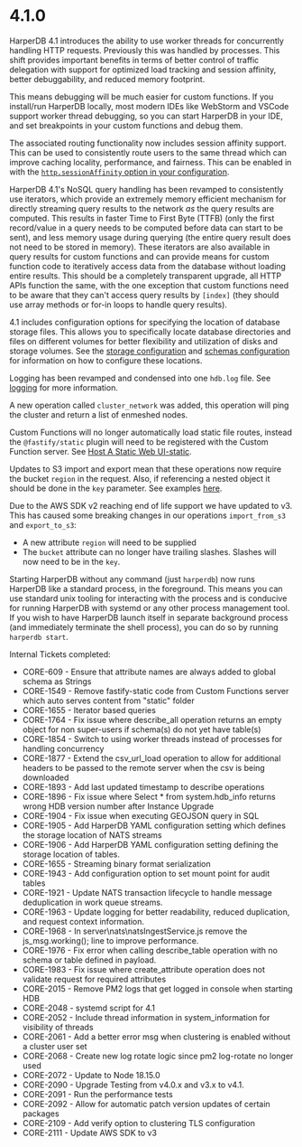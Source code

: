# 4.1.0

HarperDB 4.1 introduces the ability to use worker threads for concurrently handling HTTP requests. Previously this was handled by processes. This shift provides important benefits in terms of better control of traffic delegation with support for optimized load tracking and session affinity, better debuggability, and reduced memory footprint.

This means debugging will be much easier for custom functions. If you install/run HarperDB locally, most modern IDEs like WebStorm and VSCode support worker thread debugging, so you can start HarperDB in your IDE, and set breakpoints in your custom functions and debug them.

The associated routing functionality now includes session affinity support. This can be used to consistently route users to the same thread which can improve caching locality, performance, and fairness. This can be enabled in with the [`http.sessionAffinity` option in your configuration](../../../../developers/security/configuration.md#session-affinity).

HarperDB 4.1's NoSQL query handling has been revamped to consistently use iterators, which provide an extremely memory efficient mechanism for directly streaming query results to the network _as_ the query results are computed. This results in faster Time to First Byte (TTFB) (only the first record/value in a query needs to be computed before data can start to be sent), and less memory usage during querying (the entire query result does not need to be stored in memory). These iterators are also available in query results for custom functions and can provide means for custom function code to iteratively access data from the database without loading entire results. This should be a completely transparent upgrade, all HTTP APIs function the same, with the one exception that custom functions need to be aware that they can't access query results by `[index]` (they should use array methods or for-in loops to handle query results).

4.1 includes configuration options for specifying the location of database storage files. This allows you to specifically locate database directories and files on different volumes for better flexibility and utilization of disks and storage volumes. See the [storage configuration](../../../../deployments/configuration.md#storage) and [schemas configuration](../../../../deployments/configuration.md#schemas) for information on how to configure these locations.

Logging has been revamped and condensed into one `hdb.log` file. See [logging](../../../../administration/logging.md) for more information.

A new operation called `cluster_network` was added, this operation will ping the cluster and return a list of enmeshed nodes.

Custom Functions will no longer automatically load static file routes, instead the `@fastify/static` plugin will need to be registered with the Custom Function server. See [Host A Static Web UI-static](https://docs.harperdb.io/docs/v/4.1/custom-functions/host-static).

Updates to S3 import and export mean that these operations now require the bucket `region` in the request. Also, if referencing a nested object it should be done in the `key` parameter. See examples [here](../../../developers/operations-api/bulk-operations#import-from-s3).

Due to the AWS SDK v2 reaching end of life support we have updated to v3. This has caused some breaking changes in our operations `import_from_s3` and `export_to_s3`:

* A new attribute `region` will need to be supplied
* The `bucket` attribute can no longer have trailing slashes. Slashes will now need to be in the `key`.

Starting HarperDB without any command (just `harperdb`) now runs HarperDB like a standard process, in the foreground. This means you can use standard unix tooling for interacting with the process and is conducive for running HarperDB with systemd or any other process management tool. If you wish to have HarperDB launch itself in separate background process (and immediately terminate the shell process), you can do so by running `harperdb start`.

Internal Tickets completed:

* CORE-609 - Ensure that attribute names are always added to global schema as Strings
* CORE-1549 - Remove fastify-static code from Custom Functions server which auto serves content from "static" folder
* CORE-1655 - Iterator based queries
* CORE-1764 - Fix issue where describe\_all operation returns an empty object for non super-users if schema(s) do not yet have table(s)
* CORE-1854 - Switch to using worker threads instead of processes for handling concurrency
* CORE-1877 - Extend the csv\_url\_load operation to allow for additional headers to be passed to the remote server when the csv is being downloaded
* CORE-1893 - Add last updated timestamp to describe operations
* CORE-1896 - Fix issue where Select \* from system.hdb\_info returns wrong HDB version number after Instance Upgrade
* CORE-1904 - Fix issue when executing GEOJSON query in SQL
* CORE-1905 - Add HarperDB YAML configuration setting which defines the storage location of NATS streams
* CORE-1906 - Add HarperDB YAML configuration setting defining the storage location of tables.
* CORE-1655 - Streaming binary format serialization
* CORE-1943 - Add configuration option to set mount point for audit tables
* CORE-1921 - Update NATS transaction lifecycle to handle message deduplication in work queue streams.
* CORE-1963 - Update logging for better readability, reduced duplication, and request context information.
* CORE-1968 - In server\nats\natsIngestService.js remove the js\_msg.working(); line to improve performance.
* CORE-1976 - Fix error when calling describe\_table operation with no schema or table defined in payload.
* CORE-1983 - Fix issue where create\_attribute operation does not validate request for required attributes
* CORE-2015 - Remove PM2 logs that get logged in console when starting HDB
* CORE-2048 - systemd script for 4.1
* CORE-2052 - Include thread information in system\_information for visibility of threads
* CORE-2061 - Add a better error msg when clustering is enabled without a cluster user set
* CORE-2068 - Create new log rotate logic since pm2 log-rotate no longer used
* CORE-2072 - Update to Node 18.15.0
* CORE-2090 - Upgrade Testing from v4.0.x and v3.x to v4.1.
* CORE-2091 - Run the performance tests
* CORE-2092 - Allow for automatic patch version updates of certain packages
* CORE-2109 - Add verify option to clustering TLS configuration
* CORE-2111 - Update AWS SDK to v3
